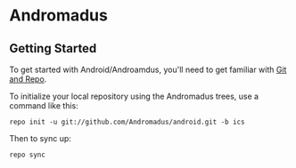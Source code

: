 Andromadus
===========

Getting Started
---------------

To get started with Android/Androamdus, you'll need to get
familiar with [Git and Repo](http://source.android.com/download/using-repo).

To initialize your local repository using the Andromadus trees, use a command like this:

    repo init -u git://github.com/Andromadus/android.git -b ics

Then to sync up:

    repo sync
